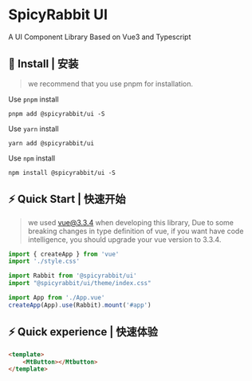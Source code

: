 # SpicyRabbit UI
A UI Component Library Based on Vue3 and Typescript

## 🚀 Install | 安装

> we recommend that you use pnpm for installation.

Use `pnpm` install

```shell
pnpm add @spicyrabbit/ui -S
```

Use `yarn` install

```shell
yarn add @spicyrabbit/ui
```

Use `npm` install

```shell
npm install @spicyrabbit/ui -S
```

## ⚡ Quick Start | 快速开始

> we used vue@3.3.4 when developing this library, Due to some breaking changes in type definition of vue, if you want have code intelligence, you should upgrade your vue version to 3.3.4.

```typescript
import { createApp } from 'vue'
import './style.css'

import Rabbit from '@spicyrabbit/ui'
import "@spicyrabbit/ui/theme/index.css"

import App from './App.vue'
createApp(App).use(Rabbit).mount('#app')
```

## ⚡ Quick experience | 快速体验

```html
<template>
    <MtButton></Mtbutton>
</template>
```